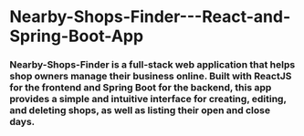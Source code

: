 # Nearby-Shops-Finder---React-and-Spring-Boot-App

### Nearby-Shops-Finder is a full-stack web application that helps shop owners manage their business online. Built with ReactJS for the frontend and Spring Boot for the backend, this app provides a simple and intuitive interface for creating, editing, and deleting shops, as well as listing their open and close days.
